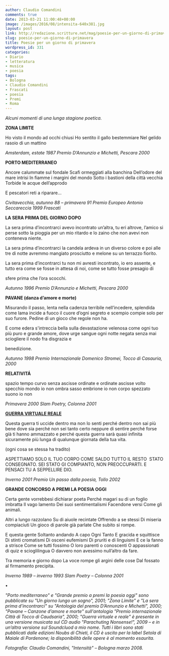 ```yaml
---
author: Claudio Comandini
comments: true
date: 2013-03-21 11:00:48+00:00
image: /images/2016/08/intensita-640x381.jpg
layout: post
link: http://redazione.scritture.net/mag/poesie-per-un-giorno-di-primavera/
slug: poesie-per-un-giorno-di-primavera
title: Poesie per un giorno di primavera
wordpress_id: 331
categories:
- Diario
- letteratura
- musica
- poesia
tags:
- Bologna
- Claudio Comandini
- Frascati
- poesia
- Premi
- Roma
---
```


_Alcuni momenti di una lunga stagione poetica._



**ZONA LIMITE**

Ho visto il mondo ad occhi chiusi
Ho sentito il gallo bestemmiare
Nel gelido rasoio di un mattino

_Amsterdam, estate 1987
Premio D’Annunzio e Michetti, Pescara 2000_

<!-- more -->



**PORTO MEDITERRANEO**

Ancore calummate sul fondale
Scafi ormeggiati alla banchina
Dell’odore del mare intrisi
In fiamme i margini del mondo
Sotto i bastioni della città vecchia
Torbide le acque dell’approdo

E pescatori reti a riparare…

_Civitavecchia, autunno 88 – primavera 91
Premio Europeo Antonio Seccareccia 1999 Frascati_



**LA SERA PRIMA DEL GIORNO DOPO**

La sera prima d’incontrarci
avevo incontrato un’altra, tu eri altrove,
l’amico si perse sotto la pioggia per un mio ritardo
e lo zaino che non avevi non conteneva niente.

La sera prima d’incontrarci
la candela ardeva in un diverso colore
e poi alle tre di notte avremmo mangiato
prosciutto e melone su un terrazzo fiorito.

La sera prima d’incontrarci
tu non mi avresti incontrato, io ero assente, e
tutto era come se fosse in attesa
di noi, come se tutto fosse presagio di

sfere prima che l’ora scocchi.

_Autunno 1996
Premio D’Annunzio e Michetti, Pescara 2000_



**PAVANE (danza d’amore e morte)**

Misurando il passo, lenta nella cadenza
terribile nell’incedere, splendida come lama
incide a fuoco il cuore d’ogni segreto
e scempio compie solo per suo furore.
Pedine di un gioco che regole non ha.

E come edera s'intreccia bella sulla devastazione
velenosa come ogni tuo più puro e grande
amore, dove urge sangue ogni notte negata
senza mai sciogliere il nodo fra disgrazia e

benedizione.

_Autunno 1998
Premio Internazionale Domenico Stromei, Tocco di Casauria, 2000_



**RELATIVITÁ**

spazio tempo curvo
senza ascisse ordinate
e ordinate ascisse
volto specchio mondo
io non
ombra sasso embrione
io non
corpo spezzato suono
io non

_Primavera 2000
Slam Poetry, Colonna 2001_



[**GUERRA VIRTUALE REALE**](https://soundcloud.com/claudio_comandini/guerra-virtuale-reale)

Questa guerra ti uccide dentro
ma non lo senti
perché dentro non sai più bene dove sia
perché non sei tanto certo neppure di sentire
perché forse già ti hanno ammazzato
e perché questa guerra sarà quasi infinita
sicuramente più lunga di qualunque giornata
della tua vita.

(ogni cosa se stessa ha tradito)

ASPETTIAMO SOLO IL TUO CORPO COME SALDO
TUTTO IL RESTO  STATO CONSEGNATO.
SEI STATO GI COMPIANTO, NON PREOCCUPARTI.
E PENSACI TU A SEPPELLIRE DIO.

_Inverno 2001
Premio Un passo dalla poesia, Tollo 2002_



**GRANDE CONCORSO A PREMI LA POESIA OGGI**

Certa gente vorrebbesi dichiarar poeta
Perché magari su di un foglio imbratta
Il vago lamento
Dei suoi sentimentalismi
Facendone versi
Come gli animali.

Altri a lungo razzolano
Su di aiuole recintate
Offrendo a se stessi
Di miseria compiaciuti
Un gioco di parole già parlate
Che subito si rompe.

E questa gente
Soltanto andando
A capo
Ogni
Tanto
E gracida e squittisce
Di stinti cromatismi
Di osceni eufemismi
Di pruriti e di linguismi
E ce la fanno a strisce
Come se tutti fossimo
O loro parenti o conoscenti
O appassionati di quiz e scioglilingua
O davvero non avessimo null’altro da fare.

Tra memoria e giorno dopo
La voce rompe gli argini delle cose
Dal fossato al firmamento precipita.

_Inverno 1989 – inverno 1993
Slam Poetry – Colonna 2001_

•

_"Porto mediterraneo" e "Grande premio a premi la poesia oggi" sono pubblicate su "Un giorno lungo un sogno", 2001; "Zona Limite" e "La sera prima d’incontrarci" su "Antologia del premio D’Annunzio e Michetti", 2000; "Pavane – Canzone d’amore e morte" sull'antologia "Premio internazionale Città di Tocco di Caudsaria", 2000; "Guerra virtuale e reale" è presente in una versione musicata sul CD audio "Parachuting Nonsense!", 2009 – e in un’altra versione sul Soundcluod a mio nome. Tutti i libri sono stati pubblicati dalle edizioni Noubs di Chieti, il CD è uscito per la label Setola di Maiale di Pordenone; la disponibilità delle opere è al momento esaurita._

_Fotografia: Claudio Comandini, "Intensità" – Bologna marzo 2008._
